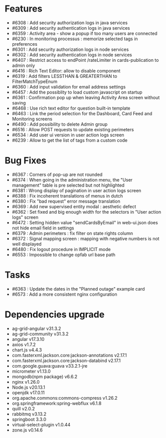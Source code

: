 
# Features

- #6308 : Add security authorization logs in java services
- #6309 : Add security authentication logs in java services
- #6359 : Activity area - show a popup if too many users are connected
- #6230 : In monitoring processus : memorize selected tags in preferences
- #6301 : Add security authorization logs in node services
- #6302 : Add security authentication logs in node services
- #6407 : Restrict access to endPoint /rateLimiter in cards-publication to admin only
- #6416 : Rich Text Editor: allow to disable component
- #6319 : Add filters LESSTHAN & GREATERTHAN to FilterMatchTypeEnum
- #6360 : Add input validation for email address settings
- #6457 : Add the possiblity to load custom javascript on startup
- #6361 : Confirmation pop up when leaving Activity Area screen without saving
- #6468 : Use rich text editor for question built-in template
- #6463 : Link the period selection for the Dashboard, Card Feed and Monitoring screens
- #6490 : Add possibility to delete Admin group
- #6516 : Allow POST requests to update existing perimeters
- #6534 : Add user ui version in user action logs screen
- #6239 : Allow to get the list of tags from a custom code

# Bug Fixes

- #6367 : Corners of pop-up are not rounded
- #6374 : When going in the administration menu, the "User management" table is pre selected but not highlighted
- #6381 : Wrong display of pagination in user action logs screen
- #6388 : Fix incoherent translations of menus in dutch
- #6380 : Fix "bad request" error message translation
- #6369 : Add new supervised entity modal : aesthetic defect
- #6362 : Set fixed and big enough width for the selectors in "User action logs" screen
- #6472 : Setting hidden value "sendCardsByEmail" in web-ui.json does not hide email field in settings
- #6379 : Admin perimeters : fix filter on state rights column
- #6372 : Signal mapping screen : mapping with negative numbers is not well displayed
- #6480 : Fix logout procedure in IMPLICIT mode
- #6553 : Impossible to change opfab url base path

# Tasks

- #6363 : Update the dates in the "Planned outage" example card
- #6573 : Add a more consistent nginx configuration

# Dependencies upgrade

- ag-grid-angular v31.3.2
- ag-grid-community v31.3.2
- angular v17.3.10
- axios v1.7.2
- chart.js v4.4.3
- com.fasterxml.jackson.core:jackson-annotations v2.17.1
- com.fasterxml.jackson.core:jackson-databind v2.17.1
- com.google.guava:guava v33.2.1-jre
- micrometer v1.13.0
- mongodb(npm package) v6.6.2
- nginx v1.26.0
- Node.js v20.13.1
- openjdk v17.0.11
- org.apache.commons:commons-compress v1.26.2
- org.springframework:spring-webflux v6.1.8
- quill v2.0.2
- rabbitmq v3.13.2
- springboot 3.3.0
- virtual-select-plugin v1.0.44
- zone.js v0.14.6

